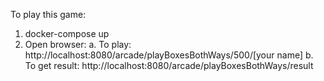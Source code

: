 To play this game:
1. docker-compose up
2. Open browser:
 a. To play: http://localhost:8080/arcade/playBoxesBothWays/500/[your name]
 b. To get result: http://localhost:8080/arcade/playBoxesBothWays/result
